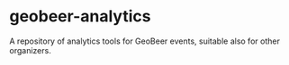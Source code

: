 # geobeer-analytics

A repository of analytics tools for GeoBeer events, suitable also for other organizers.
